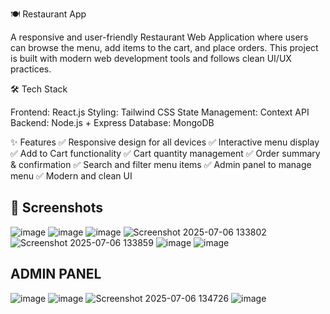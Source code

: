 🍽️ Restaurant App


A responsive and user-friendly Restaurant Web Application where users can browse the menu, add items to the cart, and place orders. This project is built with modern web development tools and follows clean UI/UX practices.


🛠️ Tech Stack

Frontend: React.js
Styling: Tailwind CSS 
State Management: Context API
Backend: Node.js + Express 
Database: MongoDB 


✨ Features
✅ Responsive design for all devices
✅ Interactive menu display
✅ Add to Cart functionality
✅ Cart quantity management
✅ Order summary & confirmation 
✅ Search and filter menu items 
✅ Admin panel to manage menu 
✅ Modern and clean UI



## 📸 Screenshots
![image](https://github.com/user-attachments/assets/2a745789-a605-4885-abbb-2be287ce2b3b)
![image](https://github.com/user-attachments/assets/bb1e080a-8e96-4aef-b4f5-82dc78573f93)
![image](https://github.com/user-attachments/assets/ee605768-0e6a-4fab-a2c3-688459c365ed)
![Screenshot 2025-07-06 133802](https://github.com/user-attachments/assets/8cf1659c-23ad-40d8-ad69-87c6a8926974)
![Screenshot 2025-07-06 133859](https://github.com/user-attachments/assets/0758f13b-05a9-4449-96e5-71878cd86474)
![image](https://github.com/user-attachments/assets/de2be629-cbc0-4fcf-9caa-11734bc497f6)
![image](https://github.com/user-attachments/assets/83b83655-ba23-4a38-818b-bcceb7cd3b2f)

## ADMIN PANEL
![image](https://github.com/user-attachments/assets/d7369fbe-dc6f-41f0-a4f9-69fb203f49fd)
![image](https://github.com/user-attachments/assets/674c2642-19bc-4ecf-a91d-0d310ad3f8d0)
![Screenshot 2025-07-06 134726](https://github.com/user-attachments/assets/93c857dd-e605-43db-87e0-9e2481c68e49)
![image](https://github.com/user-attachments/assets/b5bcd97c-98a1-4e5e-9e00-cc29fddf6c66)






